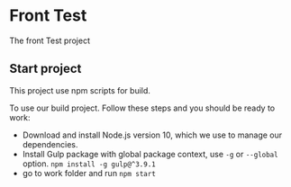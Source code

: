 # Front Test
The front Test project

## Start project

This project use npm scripts for build.

To use our build project. Follow these steps and you should be ready to work:

- Download and install Node.js version 10, which we use to manage our dependencies.
- Install Gulp package with global package context, use `-g` or `--global` option. `npm install -g gulp@^3.9.1`
- go to work folder and run `npm start` 